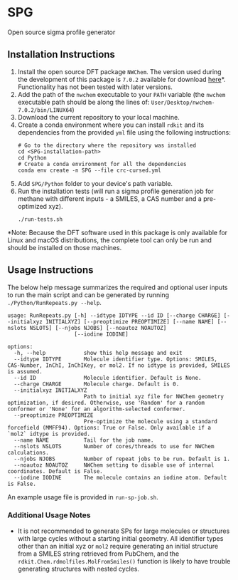 # SPG
Open source sigma profile generator

## Installation Instructions
1. Install the open source DFT package `NWChem`. The version used during the development of this package is `7.0.2` available for download [here](https://github.com/nwchemgit/nwchem/releases/tag/v7.0.2-release)*. Functionality has not been tested with later versions.
2. Add the path of the `nwchem` executable to your `PATH` variable (the `nwchem` executable path should be along the lines of: `User/Desktop/nwchem-7.0.2/bin/LINUX64`)
3. Download the current repository to your local machine.
4. Create a conda environment where you can install `rdkit` and its dependencies from the provided `yml` file using the following instructions:
   ```
   # Go to the directory where the repository was installed
   cd <SPG-installation-path>
   cd Python
   # Create a conda environment for all the dependencies
   conda env create -n SPG --file crc-cursed.yml
   ```
5. Add `SPG/Python` folder to your device's path variable.
6. Run the installation tests (will run a sigma profile generation job for methane with different inputs - a SMILES, a CAS number and a pre-optimized xyz).
   ```
   ./run-tests.sh
   ```

*Note: Because the DFT software used in this package is only available for Linux and macOS distributions, the complete tool can only be run and should be installed on those machines. 

## Usage Instructions

The below help message summarizes the required and optional user inputs to run the main script and can be generated by running `./Python/RunRepeats.py --help`.

```
usage: RunRepeats.py [-h] --idtype IDTYPE --id ID [--charge CHARGE] [--initialxyz INITIALXYZ] [--preoptimize PREOPTIMIZE] [--name NAME] [--nslots NSLOTS] [--njobs NJOBS] [--noautoz NOAUTOZ]
                     [--iodine IODINE]
                     
options:
  -h, --help            show this help message and exit
  --idtype IDTYPE       Molecule identifier type. Options: SMILES, CAS-Number, InChI, InChIKey, or mol2. If no idtype is provided, SMILES is assumed.
  --id ID               Molecule identifier. Default is None.
  --charge CHARGE       Molecule charge. Default is 0.
  --initialxyz INITIALXYZ
                        Path to initial xyz file for NWChem geometry optimization, if desired. Otherwise, use 'Random' for a random conformer or 'None' for an algorithm-selected conformer.
  --preoptimize PREOPTIMIZE
                        Pre-optimize the molecule using a standard forcefield (MMFF94). Options: True or False. Only available if a `mol2` idtype is provided.
  --name NAME           Tail for the job name.
  --nslots NSLOTS       Number of cores/threads to use for NWChem calculations.
  --njobs NJOBS         Number of repeat jobs to be run. Default is 1.
  --noautoz NOAUTOZ     NWChem setting to disable use of internal coordinates. Default is False.
  --iodine IODINE       The molecule contains an iodine atom. Default is False.
```

An example usage file is provided in `run-sp-job.sh`.

### Additional Usage Notes

- It is not recommended to generate SPs for large molecules or structures with large cycles without a starting initial geometry. All identifier types other than an initial xyz or `mol2` require generating an initial structure from a SMILES string retrieved from PubChem, and the `rdkit.Chem.rdmolfiles.MolFromSmiles()` function is likely to have trouble generating structures with nested cycles.
